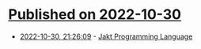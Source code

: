 # [Published on 2022-10-30](index.md)

* [2022-10-30, 21:26:09](https://lobste.rs/s/m6qaeb/jakt_programming_language) - [Jakt Programming Language](https://github.com/SerenityOS/jakt)
